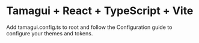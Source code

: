 # Tamagui + React + TypeScript + Vite

Add tamagui.config.ts to root and follow the Configuration guide to configure your themes and tokens.
